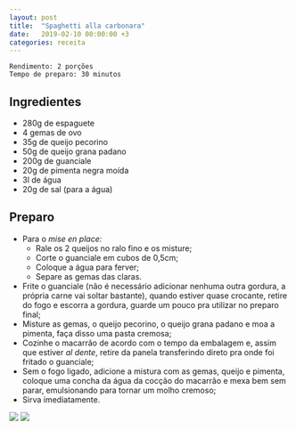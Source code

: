 ```yaml
---
layout: post
title:  "Spaghetti alla carbonara"
date:   2019-02-10 00:00:00 +3
categories: receita
---
```


```
Rendimento: 2 porções
Tempo de preparo: 30 minutos
```

## Ingredientes

- 280g de espaguete
- 4 gemas de ovo
- 35g de queijo pecorino
- 50g de queijo grana padano
- 200g de guanciale
- 20g de pimenta negra moída
- 3l de água
- 20g de sal (para a água)

## Preparo

- Para o *mise en place:*
    - Rale os 2 queijos no ralo fino e os misture;
    - Corte o guanciale em cubos de 0,5cm;
    - Coloque a água para ferver;
    - Separe as gemas das claras.
- Frite o guanciale (não é necessário adicionar nenhuma outra gordura, a própria carne vai soltar bastante), quando estiver quase crocante, retire do fogo e escorra a gordura, guarde um pouco pra utilizar no preparo final;
- Misture as gemas, o queijo pecorino, o queijo grana padano e moa a pimenta, faça disso uma pasta cremosa;
- Cozinhe o macarrão de acordo com o tempo da embalagem e, assim que estiver *al dente*, retire da panela transferindo direto pra onde foi fritado o guanciale;
- Sem o fogo ligado, adicione a mistura com as gemas, queijo e pimenta, coloque uma concha da água da cocção do macarrão e mexa bem sem parar, emulsionando para tornar um molho cremoso;
- Sirva imediatamente.

![](/blogmangiare/assets/images/01_01.jpg)
![](/blogmangiare/assets/images/01_02.jpg)
